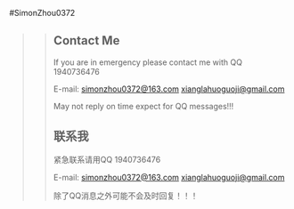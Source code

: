 #SimonZhou0372
  >> ## Contact Me
  >> If you are in emergency please contact me with QQ 1940736476
  >>
  >> E-mail: simonzhou0372@163.com  xianglahuoguoji@gmail.com
  >>
  >> May not reply on time expect for QQ messages!!!
  >>
  >> ## 联系我
  >> 紧急联系请用QQ 1940736476
  >>
  >> E-mail: simonzhou0372@163.com   xianglahuoguoji@gmail.com
  >>
  >> 除了QQ消息之外可能不会及时回复！！！
